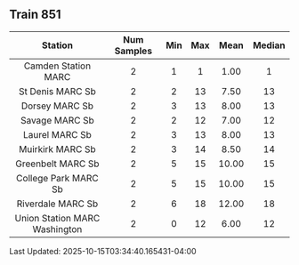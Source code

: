## Train 851

| Station | Num Samples | Min | Max | Mean | Median |
| :-----: | :---------: | :-: | :-: | :--: | :----: |
| Camden Station MARC | 2 | 1 | 1 | 1.00 | 1 |
| St Denis MARC Sb | 2 | 2 | 13 | 7.50 | 13 |
| Dorsey MARC Sb | 2 | 3 | 13 | 8.00 | 13 |
| Savage MARC Sb | 2 | 2 | 12 | 7.00 | 12 |
| Laurel MARC Sb | 2 | 3 | 13 | 8.00 | 13 |
| Muirkirk MARC Sb | 2 | 3 | 14 | 8.50 | 14 |
| Greenbelt MARC Sb | 2 | 5 | 15 | 10.00 | 15 |
| College Park MARC Sb | 2 | 5 | 15 | 10.00 | 15 |
| Riverdale MARC Sb | 2 | 6 | 18 | 12.00 | 18 |
| Union Station MARC Washington | 2 | 0 | 12 | 6.00 | 12 |


Last Updated: 2025-10-15T03:34:40.165431-04:00